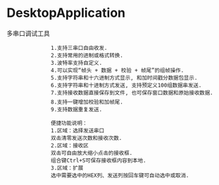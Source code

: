 # DesktopApplication
多串口调试工具




                  1.支持三串口自由收发.
                  2.支持常用的进制或格式转换.
                  3.波特率支持自定义.
                  4.可以实现“帧头 + 数据 + 校验 + 帧尾”的组帧操作.
                  5.支持字符串和十六进制方式显示, 和加时间戳分数据包显示.
                  6.支持字符串和十进制方式发送, 支持预定义100组数据串发送.
                  7.支持接收数据直接保存到文件, 也可保存窗口数据和原始接收数据.
                  8.支持一键增加校验和加帧尾.
                  9.支持数据重复发送.

                  便捷功能说明：
                  1.区域：选择发送串口
                  双击清零发送次数和接收次数.
                  2.区域：接收区
                  双击可自由放大缩小点击的接收框.
                  组合键Ctrl+S可保存接收框内容到本地.
                  3.区域：扩展
                  选中需要选中的HEX列、发送列按回车键可自动选中或取消.
